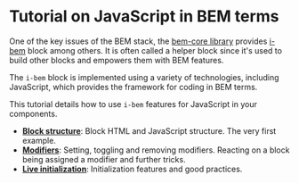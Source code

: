 # Tutorial on JavaScript in BEM terms

One of the key issues of the BEM stack, the [bem-core
library](https://github.com/bem/bem-core) provides
[i-bem](https://github.com/bem/bem-core/tree/v1/common.blocks/i-bem) block among others.
It is often called a helper block since it's used to build other blocks and
empowers them with BEM features.

The `i-bem` block is implemented using a variety of technologies, including JavaScript,
which provides the framework for coding in BEM terms.

This tutorial details how to use `i-bem` features for JavaScript in your
components.

 * [**Block structure**](tutorials/bem-js-tutorial/01-Block-structure/01-Block-structure.en.md): Block HTML and JavaScript structure. The very first example.
 * [**Modifiers**](tutorials/bem-js-tutorial/02-Modifiers/02-Modifiers.en.md): Setting, toggling and removing modifiers.
Reacting on a block being assigned a modifier and further tricks.
 * [**Live initialization**](tutorials/bem-js-tutorial/03-Live-initialization/03-Live-initialization.en.md): Initialization features and good practices.

